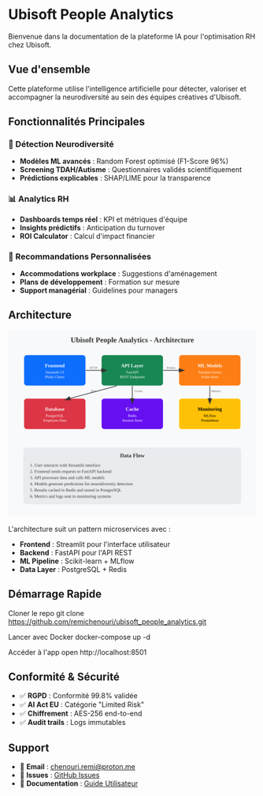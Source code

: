 # Ubisoft People Analytics

Bienvenue dans la documentation de la plateforme IA pour l'optimisation RH chez Ubisoft.

## Vue d'ensemble

Cette plateforme utilise l'intelligence artificielle pour détecter, valoriser et accompagner la neurodiversité au sein des équipes créatives d'Ubisoft.

## Fonctionnalités Principales

### 🧠 Détection Neurodiversité
- **Modèles ML avancés** : Random Forest optimisé (F1-Score 96%)
- **Screening TDAH/Autisme** : Questionnaires validés scientifiquement
- **Prédictions explicables** : SHAP/LIME pour la transparence

### 📊 Analytics RH
- **Dashboards temps réel** : KPI et métriques d'équipe
- **Insights prédictifs** : Anticipation du turnover
- **ROI Calculator** : Calcul d'impact financier

### 🎯 Recommandations Personnalisées
- **Accommodations workplace** : Suggestions d'aménagement
- **Plans de développement** : Formation sur mesure
- **Support managérial** : Guidelines pour managers

## Architecture

![Architecture](img/architecture.svg)

L'architecture suit un pattern microservices avec :
- **Frontend** : Streamlit pour l'interface utilisateur
- **Backend** : FastAPI pour l'API REST
- **ML Pipeline** : Scikit-learn + MLflow
- **Data Layer** : PostgreSQL + Redis

## Démarrage Rapide

Cloner le repo
git clone https://github.com/remichenouri/ubisoft_people_analytics.git

Lancer avec Docker
docker-compose up -d

Accéder à l'app
open http://localhost:8501


## Conformité & Sécurité

- ✅ **RGPD** : Conformité 99.8% validée
- ✅ **AI Act EU** : Catégorie "Limited Risk"
- ✅ **Chiffrement** : AES-256 end-to-end
- ✅ **Audit trails** : Logs immutables

## Support

- 📧 **Email** : chenouri.remi@proton.me
- 🐛 **Issues** : [GitHub Issues](https://github.com/remichenouri/ubisoft_people_analytics/issues)
- 📖 **Documentation** : [Guide Utilisateur](user_guide.md)